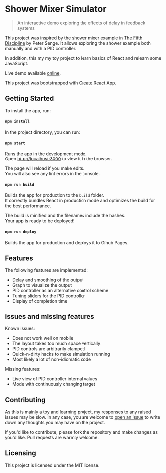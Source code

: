 # Shower Mixer Simulator

> An interactive demo exploring the effects of delay in feedback systems

This project was inspired by the shower mixer example in [The Fifth Discipline](https://en.wikipedia.org/wiki/The_Fifth_Discipline) by Peter Senge. It allows exploring the shower example both manually and with a PID controller.

In addition, this my my toy project to learn basics of React and relearn some JavaScript.

Live demo available [online](https://mcdevon.github.io/shower-mixer).

This project was bootstrapped with [Create React App](https://github.com/facebook/create-react-app).

## Getting Started

To install the app, run:

#### `npm install`

In the project directory, you can run:

#### `npm start`

Runs the app in the development mode.<br>
Open [http://localhost:3000](http://localhost:3000) to view it in the browser.

The page will reload if you make edits.<br>
You will also see any lint errors in the console.

#### `npm run build`

Builds the app for production to the `build` folder.<br>
It correctly bundles React in production mode and optimizes the build for the best performance.

The build is minified and the filenames include the hashes.<br>
Your app is ready to be deployed!

#### `npm run deploy`

Builds the app for production and deploys it to Gihub Pages.

## Features

The following features are implemented:

- Delay and smoothing of the output
- Graph to visualize the output
- PID controller as an alternative control scheme
- Tuning sliders for the PID controller
- Display of completion time

## Issues and missing features

Known issues:

- Does not work well on mobile
- The layout takes too much space vertically
- PID controls are arbitrarily clamped
- Quick-n-dirty hacks to make simulation running
- Most likely a lot of non-idiomatic code

Missing features:

- Live view of PID controller internal values
- Mode with continuously changing target

## Contributing

As this is mainly a toy and learning project, my responses to any raised issues may be slow. In any case, you are welcome to [open an issue](https://github.com/McDevon/shower-mixer/issues/new) to write down any thoughts you may have on the project.

If you'd like to contribute, please fork the repository and make changes as you'd like. Pull requests are warmly welcome.

## Licensing

This project is licensed under the MIT license.
